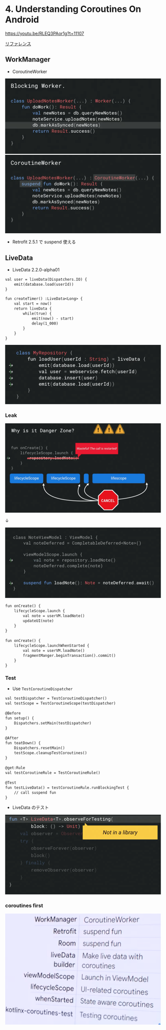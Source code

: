# 4. Understanding Coroutines On Android  
https://youtu.be/RLEQ3PAor1g?t=11107  

[リファレンス](https://developer.android.com/topic/libraries/architecture/coroutines#livedata)  

## WorkManager  

- CoroutineWorker   

<img src="img/4_1.png" />

<img src="img/4_2.png" />

- Retrofit 2.5.1 で suspend 使える  

## LiveData  

- LiveData 2.2.0-alpha01  
```
val user = liveData(Dispatchers.IO) {
    emit(database.load(userId))
}
```
```
fun createTimer() :LiveData<Long> {
    val start = now()
    return liveData {
        while(true) {
            emit(now() - start)
            delay(1_000)
        }
    }
}
```
<img src="img/4_3.png" />


### Leak  

<img src="img/4_4.png" />

↓

<img src="img/4_5.png" />

```
fun onCreate() {
    lifecycleScope.launch {
        val note = userVM.loadNote()
        updateUI(note)
    }
}

fun onCreate() {
    lifecycleScope.launchWhenStarted {
        val note = userVM.loadNote()
        fragmentManger.beginTransaction().commit()
    }
}
```

### Test  

- Use `TestCoroutineDispatcher`

```  
val testDispatcher = TestCoroutineDispatcher()
val testScope = TestCoroutineScope(testDispatcher)

@Before
fun setup() {
    Dispatchers.setMain(testDispatcher)
}

@After
fun teatDown() {
    Dispatchers.resetMain()
    testScope.cleanupTestCoroutines()
}

@get:Rule
val testCoroutineRule = TestCoroutineRule()

@Test
fun testLiveData() = testCoroutineRule.runBlockingTest {
    // call suspend fun
}
```

- LiveData のテスト  
<img src="img/4_6.png" />


### coroutines first    

<img src="img/4_7.png" />
